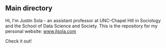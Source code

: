 ## Main directory

Hi, I'm Justin Sola - an assistant professor at UNC-Chapel Hill in Sociology and the School of Data Science and Society. This is the repository for my personal website: www.jlsola.com

Check it out!
